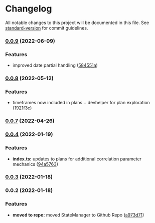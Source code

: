 # Changelog

All notable changes to this project will be documented in this file. See [standard-version](https://github.com/conventional-changelog/standard-version) for commit guidelines.

### [0.0.9](https://github.com/nu-c3lab/satyrn-PlanManager/compare/v0.0.8...v0.0.9) (2022-06-09)


### Features

* improved date partial handling ([584551a](https://github.com/nu-c3lab/satyrn-PlanManager/commit/584551aa4e1a5ea8b91ebe6957c48cc53522a1d5))

### [0.0.8](https://github.com/nu-c3lab/satyrn-PlanManager/compare/v0.0.7...v0.0.8) (2022-05-12)


### Features

* timeframes now included in plans + devhelper for plan exploration ([1921f3c](https://github.com/nu-c3lab/satyrn-PlanManager/commit/1921f3c4148e9deb0b1f20f188dff8acceae9c8e))

### [0.0.7](https://github.com/nu-c3lab/satyrn-PlanManager/compare/v0.0.4...v0.0.7) (2022-04-26)

### [0.0.4](https://github.com/nu-c3lab/satyrn-PlanManager/compare/v0.0.3...v0.0.4) (2022-01-19)


### Features

* **index.ts:** updates to plans for additional correlation parameter mechanics ([94a5763](https://github.com/nu-c3lab/satyrn-PlanManager/commit/94a5763cb469af65362f31f72a6761da78d6ee5d))

### [0.0.3](https://github.com/nu-c3lab/satyrn-PlanManager/compare/v0.0.2...v0.0.3) (2022-01-18)

### 0.0.2 (2022-01-18)


### Features

* **moved to repo:** moved StateManager to Github Repo ([a973d71](https://github.com/nu-c3lab/satyrn-PlanManager/commit/a973d713b61a7ca35896daf7f771c4c96a179d56))
